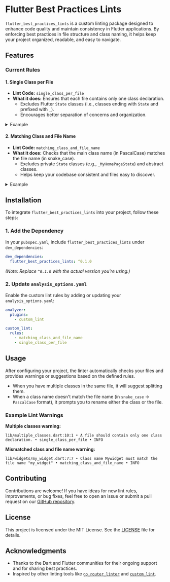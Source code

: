 # Flutter Best Practices Lints

`flutter_best_practices_lints` is a custom linting package designed to enhance code quality and maintain consistency in Flutter applications. By enforcing best practices in file structure and class naming, it helps keep your project organized, readable, and easy to navigate.

## Features

### Current Rules

#### 1. Single Class per File

- **Lint Code:** `single_class_per_file`
- **What it does:** Ensures that each file contains only one class declaration.
  - Excludes Flutter `State` classes (i.e., classes ending with `State` and prefixed with `_`).
  - Encourages better separation of concerns and organization.

<details>
<summary>Example</summary>

**Bad (multiple classes in one file):**

```dart
class MyFirstClass {}

class MySecondClass {}
```

**Good (each class in its own file):**

```dart
// my_first_class.dart
class MyFirstClass {}

// my_second_class.dart
class MySecondClass {}
```

</details>

#### 2. Matching Class and File Name

- **Lint Code:** `matching_class_and_file_name`
- **What it does:** Checks that the main class name (in PascalCase) matches the file name (in snake_case).
  - Excludes private `State` classes (e.g., `_MyHomePageState`) and abstract classes.
  - Helps keep your codebase consistent and files easy to discover.

<details>
<summary>Example</summary>

**File:** `my_home_page.dart`
**Bad (mismatched class name):**

```dart
class MyHomepage {}  // Should be `MyHomePage`
```

**Good (matching file and class name):**

```dart
class MyHomePage {}
```

</details>

## Installation

To integrate `flutter_best_practices_lints` into your project, follow these steps:

### 1. Add the Dependency

In your `pubspec.yaml`, include `flutter_best_practices_lints` under `dev_dependencies`:

```yaml
dev_dependencies:
  flutter_best_practices_lints: ^0.1.0
```

_(Note: Replace `^0.1.0` with the actual version you're using.)_

### 2. Update `analysis_options.yaml`

Enable the custom lint rules by adding or updating your `analysis_options.yaml`:

```yaml
analyzer:
  plugins:
    - custom_lint

custom_lint:
  rules:
    - matching_class_and_file_name
    - single_class_per_file
```

## Usage

After configuring your project, the linter automatically checks your files and provides warnings or suggestions based on the defined rules.

- When you have multiple classes in the same file, it will suggest splitting them.
- When a class name doesn't match the file name (in `snake_case` → `PascalCase` format), it prompts you to rename either the class or the file.

### Example Lint Warnings

**Multiple classes warning:**

```log
lib/multiple_classes.dart:10:1 • A file should contain only one class declaration. • single_class_per_file • INFO
```

**Mismatched class and file name warning:**

```log
lib/widgets/my_widget.dart:7:7 • Class name Mywidget must match the file name "my_widget" • matching_class_and_file_name • INFO
```

## Contributing

Contributions are welcome! If you have ideas for new lint rules, improvements, or bug fixes, feel free to open an issue or submit a pull request on our [GitHub repository](https://github.com/AndrewDongminYoo/custom_linters).

## License

This project is licensed under the MIT License. See the [LICENSE](LICENSE) file for details.

## Acknowledgments

- Thanks to the Dart and Flutter communities for their ongoing support and for sharing best practices.
- Inspired by other linting tools like [`go_router_linter`](https://pub.dev/packages/go_router_linter) and [`custom_lint`](https://pub.dev/packages/custom_lint).
